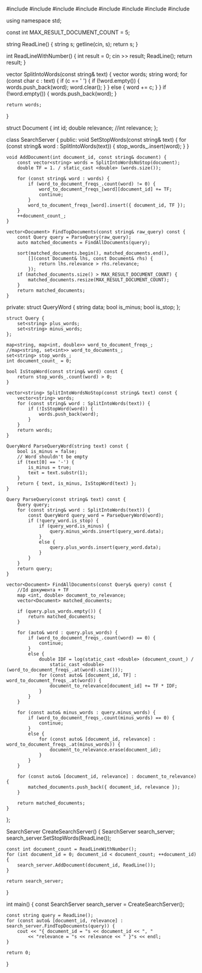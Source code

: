 
#include <algorithm>
#include <iostream>
#include <set>
#include <map>
#include <string>
#include <utility>
#include <vector>
#include <cmath>

using namespace std;

const int MAX_RESULT_DOCUMENT_COUNT = 5;

string ReadLine() {
    string s;
    getline(cin, s);
    return s;
}

int ReadLineWithNumber() {
    int result = 0;
    cin >> result;
    ReadLine();
    return result;
}

vector<string> SplitIntoWords(const string& text) {
    vector<string> words;
    string word;
    for (const char c : text) {
        if (c == ' ') {
            if (!word.empty()) {
                words.push_back(word);
                word.clear();
            }
        }
        else {
            word += c;
        }
    }
    if (!word.empty()) {
        words.push_back(word);
    }

    return words;
}

struct Document {
    int id;
    double relevance;
    //int relevance;
};

class SearchServer {
public:
    void SetStopWords(const string& text) {
        for (const string& word : SplitIntoWords(text)) {
            stop_words_.insert(word);
        }
    }

    void AddDocument(int document_id, const string& document) {
        const vector<string> words = SplitIntoWordsNoStop(document);
        double TF = 1. / static_cast <double> (words.size());

        for (const string& word : words) {
            if (word_to_document_freqs_.count(word) != 0) {
                word_to_document_freqs_[word][document_id] += TF;
                continue;
            }
            word_to_document_freqs_[word].insert({ document_id, TF });
        }
        ++document_count_;
    }

    vector<Document> FindTopDocuments(const string& raw_query) const {
        const Query query = ParseQuery(raw_query);
        auto matched_documents = FindAllDocuments(query);

        sort(matched_documents.begin(), matched_documents.end(),
            [](const Document& lhs, const Document& rhs) {
                return lhs.relevance > rhs.relevance;
            });
        if (matched_documents.size() > MAX_RESULT_DOCUMENT_COUNT) {
            matched_documents.resize(MAX_RESULT_DOCUMENT_COUNT);
        }
        return matched_documents;
    }

private:
    struct QueryWord {
        string data;
        bool is_minus;
        bool is_stop;
    };

    struct Query {
        set<string> plus_words;
        set<string> minus_words;
    };

    map<string, map<int, double>> word_to_document_freqs_;
    //map<string, set<int>> word_to_documents_;
    set<string> stop_words_;
    int document_count_ = 0;

    bool IsStopWord(const string& word) const {
        return stop_words_.count(word) > 0;
    }

    vector<string> SplitIntoWordsNoStop(const string& text) const {
        vector<string> words;
        for (const string& word : SplitIntoWords(text)) {
            if (!IsStopWord(word)) {
                words.push_back(word);
            }
        }
        return words;
    }

    QueryWord ParseQueryWord(string text) const {
        bool is_minus = false;
        // Word shouldn't be empty
        if (text[0] == '-') {
            is_minus = true;
            text = text.substr(1);
        }
        return { text, is_minus, IsStopWord(text) };
    }

    Query ParseQuery(const string& text) const {
        Query query;
        for (const string& word : SplitIntoWords(text)) {
            const QueryWord query_word = ParseQueryWord(word);
            if (!query_word.is_stop) {
                if (query_word.is_minus) {
                    query.minus_words.insert(query_word.data);
                }
                else {
                    query.plus_words.insert(query_word.data);
                }
            }
        }
        return query;
    }

    vector<Document> FindAllDocuments(const Query& query) const {
        //Id документа + TF
        map <int, double> document_to_relevance;
        vector<Document> matched_documents;

        if (query.plus_words.empty()) {
            return matched_documents;
        }

        for (auto& word : query.plus_words) {
            if (word_to_document_freqs_.count(word) == 0) {
                continue;
            }
            else {
                double IDF = log(static_cast <double> (document_count_) /
                    static_cast <double> (word_to_document_freqs_.at(word).size()));
                for (const auto& [document_id, TF] : word_to_document_freqs_.at(word)) {
                    document_to_relevance[document_id] += TF * IDF;
                }
            }
        }

        for (const auto& minus_words : query.minus_words) {
            if (word_to_document_freqs_.count(minus_words) == 0) {
                continue;
            }
            else {
                for (const auto& [document_id, relevance] : word_to_document_freqs_.at(minus_words)) {
                    document_to_relevance.erase(document_id);
                }
            }
        }

        for (const auto& [document_id, relevance] : document_to_relevance) {
            matched_documents.push_back({ document_id, relevance });
        }

        return matched_documents;
    }

};

SearchServer CreateSearchServer() {
    SearchServer search_server;
    search_server.SetStopWords(ReadLine());

    const int document_count = ReadLineWithNumber();
    for (int document_id = 0; document_id < document_count; ++document_id) {
        search_server.AddDocument(document_id, ReadLine());
    }

    return search_server;
}

int main() {
    const SearchServer search_server = CreateSearchServer();

    const string query = ReadLine();
    for (const auto& [document_id, relevance] : search_server.FindTopDocuments(query)) {
        cout << "{ document_id = "s << document_id << ", "
            << "relevance = "s << relevance << " }"s << endl;
    }

    return 0;
}
